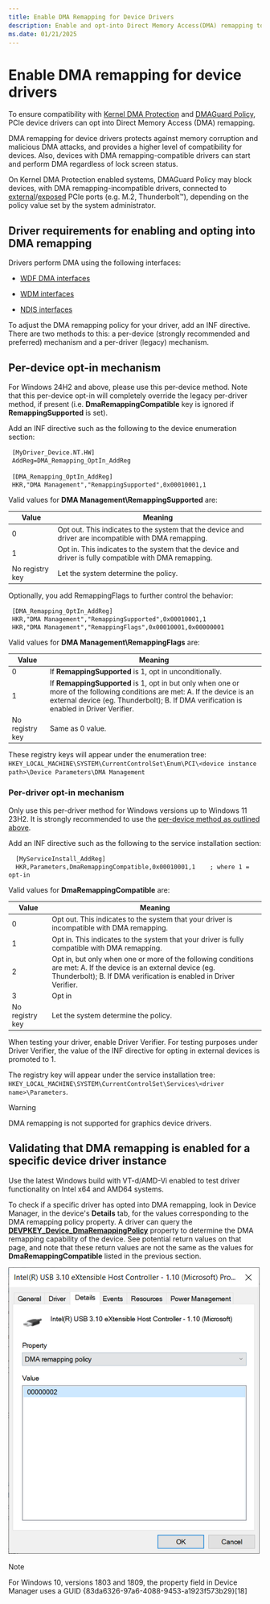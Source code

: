 ```yaml
---
title: Enable DMA Remapping for Device Drivers
description: Enable and opt-into Direct Memory Access(DMA) remapping to ensure compatibility with Kernel DMA Protection and DMAGuard policies.
ms.date: 01/21/2025
---
```


# Enable DMA remapping for device drivers

To ensure compatibility with [Kernel DMA Protection](/windows/security/information-protection/kernel-dma-protection-for-thunderbolt) and [DMAGuard Policy](/windows/client-management/mdm/policy-csp-dmaguard#dmaguard-deviceenumerationpolicy), PCIe device drivers can opt into Direct Memory Access (DMA) remapping.

DMA remapping for device drivers protects against memory corruption and malicious DMA attacks, and provides a higher level of compatibility for devices. Also, devices with DMA remapping-compatible drivers can start and perform DMA regardless of lock screen status.

On Kernel DMA Protection enabled systems, DMAGuard Policy may block devices, with DMA remapping-incompatible drivers, connected to [external](./dsd-for-pcie-root-ports.md#identifying-externally-exposed-pcie-root-ports)/[exposed](./dsd-for-pcie-root-ports.md#identifying-internal-pcie-ports-accessible-to-users-and-requiring-dma-protection) PCIe ports (e.g. M.2, Thunderbolt&trade;), depending on the policy value set by the system administrator.

## Driver requirements for enabling and opting into DMA remapping

Drivers perform DMA using the following interfaces:

- [WDF DMA interfaces](../wdf/introduction-to-dma-in-windows-driver-framework.md)

- [WDM interfaces](/windows-hardware/drivers/ddi/wdm/)

- [NDIS interfaces](/windows-hardware/drivers/ddi/_netvista/)

To adjust the DMA remapping policy for your driver, add an INF directive. There are two methods to this: a per-device (strongly recommended and preferred) mechanism and a per-driver (legacy) mechanism.

## Per-device opt-in mechanism

For Windows 24H2 and above, please use this per-device method. Note that this per-device opt-in will completely override the legacy per-driver method, if present (i.e. **DmaRemappingCompatible** key is ignored if **RemappingSupported** is set).

Add an INF directive such as the following to the device enumeration section:

```inf
 [MyDriver_Device.NT.HW]
 AddReg=DMA_Remapping_OptIn_AddReg
 
 [DMA_Remapping_OptIn_AddReg]
 HKR,"DMA Management","RemappingSupported",0x00010001,1
```

Valid values for **DMA Management\RemappingSupported** are:

| Value | Meaning |
|-------|---------|
| 0     | Opt out. This indicates to the system that the device and driver are incompatible with DMA remapping. |
| 1     | Opt in. This indicates to the system that the device and driver is fully compatible with DMA remapping. |
| No registry key | Let the system determine the policy. |

Optionally, you add RemappingFlags to further control the behavior:

```inf
 [DMA_Remapping_OptIn_AddReg]
 HKR,"DMA Management","RemappingSupported",0x00010001,1
 HKR,"DMA Management","RemappingFlags",0x00010001,0x00000001
```

Valid values for **DMA Management\RemappingFlags** are:

| Value | Meaning |
|-------|---------|
| 0     | If **RemappingSupported** is 1, opt in unconditionally. |
| 1     | If **RemappingSupported** is 1, opt in but only when one or more of the following conditions are met: A. If the device is an external device (eg. Thunderbolt); B. If DMA verification is enabled in Driver Verifier. |
| No registry key | Same as 0 value. |

These registry keys will appear under the enumeration tree: ``HKEY_LOCAL_MACHINE\SYSTEM\CurrentControlSet\Enum\PCI\<device instance path>\Device Parameters\DMA Management``

### Per-driver opt-in mechanism

Only use this per-driver method for Windows versions up to Windows 11 23H2. It is strongly recommended to use the [per-device method as outlined above](#per-device-opt-in-mechanism).

Add an INF directive such as the following to the service installation section:

```inf
  [MyServiceInstall_AddReg]
  HKR,Parameters,DmaRemappingCompatible,0x00010001,1    ; where 1 = opt-in
```
  
Valid values for **DmaRemappingCompatible** are:

| Value | Meaning |
|-------|---------|
| 0     | Opt out. This indicates to the system that your driver is incompatible with DMA remapping. |
| 1     | Opt in. This indicates to the system that your driver is fully compatible with DMA remapping. |
| 2     | Opt in, but only when one or more of the following conditions are met: A. If the device is an external device (eg. Thunderbolt); B. If DMA verification is enabled in Driver Verifier. |
| 3     | Opt in
| No registry key | Let the system determine the policy. |

When testing your driver, enable Driver Verifier. For testing purposes under Driver Verifier, the value of the INF directive for opting in external devices is promoted to 1.

The registry key will appear under the service installation tree: ``HKEY_LOCAL_MACHINE\SYSTEM\CurrentControlSet\Services\<driver name>\Parameters``.

> [!WARNING]
> DMA remapping is not supported for graphics device drivers.

## Validating that DMA remapping is enabled for a specific device driver instance

Use the latest Windows build with VT-d/AMD-Vi enabled to test driver functionality on Intel x64 and AMD64 systems.

To check if a specific driver has opted into DMA remapping, look in Device Manager, in the device's **Details** tab, for the values corresponding to the DMA remapping policy property. A driver can query the [**DEVPKEY_Device_DmaRemappingPolicy**](../install/devpkey-device-dmaremappingpolicy.md) property to determine the DMA remapping capability of the device. See potential return values on that page, and note that these return values are not the same as the values for **DmaRemappingCompatible** listed in the previous section.

![Device Manager Details Tab.](images/device-details-tab-1903.png)

>[!NOTE]
> For Windows 10, versions 1803 and 1809, the property field in Device Manager uses a GUID {83da6326-97a6-4088-9453-a1923f573b29}[18]

